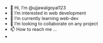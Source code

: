 - 👋 Hi, I’m @ujjawalgoyal123
- 👀 I’m interested in web development
- 🌱 I’m currently learning web-dev
- 💞️ I’m looking to collaborate on any project
- 📫 How to reach me ...
- 

<!---
ujjawalgoyal123/ujjawalgoyal123 is a ✨ special ✨ repository because its `README.md` (this file) appears on your GitHub profile.
You can click the Preview link to take a look at your changes.
--->
